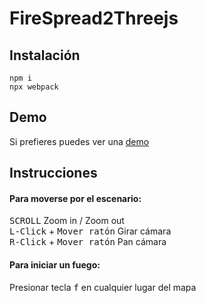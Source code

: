 # FireSpread2Threejs

## Instalación

```
npm i
npx webpack
```

## Demo
Si prefieres puedes ver una [demo](http://94.23.199.177/firespread/)

## Instrucciones

#### Para moverse por el escenario:

<kbd>SCROLL</kbd> Zoom in / Zoom out  
<kbd>L-Click</kbd> + <kbd>Mover ratón</kbd> Girar cámara  
<kbd>R-Click</kbd> + <kbd>Mover ratón</kbd> Pan cámara  

#### Para iniciar un fuego:

Presionar tecla <kbd>f</kbd> en cualquier lugar del mapa
